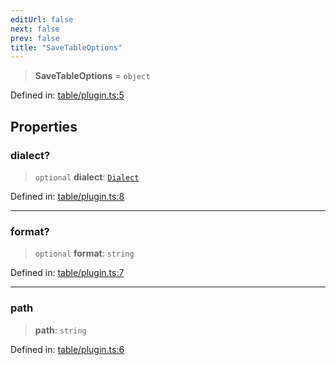 ```yaml
---
editUrl: false
next: false
prev: false
title: "SaveTableOptions"
---
```


> **SaveTableOptions** = `object`

Defined in: [table/plugin.ts:5](https://github.com/datisthq/dpkit/blob/5891634de8175d14853313e208ffbae144fd78eb/table/plugin.ts#L5)

## Properties

### dialect?

> `optional` **dialect**: [`Dialect`](/reference/_dpkit/core/dialect/)

Defined in: [table/plugin.ts:8](https://github.com/datisthq/dpkit/blob/5891634de8175d14853313e208ffbae144fd78eb/table/plugin.ts#L8)

***

### format?

> `optional` **format**: `string`

Defined in: [table/plugin.ts:7](https://github.com/datisthq/dpkit/blob/5891634de8175d14853313e208ffbae144fd78eb/table/plugin.ts#L7)

***

### path

> **path**: `string`

Defined in: [table/plugin.ts:6](https://github.com/datisthq/dpkit/blob/5891634de8175d14853313e208ffbae144fd78eb/table/plugin.ts#L6)
